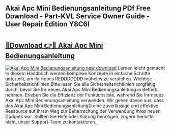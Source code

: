 ## Akai Apc Mini Bedienungsanleitung PDf Free Download - Part-KVL Service Owner Guide - User Repair Edition Y8C6l

# <h2><a href="http://df5slco.blite.top/?on=Akai+Apc+Mini+Bedienungsanleitung">🔗Download 👉🔴 Akai Apc Mini Bedienungsanleitung</a></h2>

[![Akai Apc Mini Bedienungsanleitung new download](https://i.imgur.com/lujVjoI.png)](http://df5slco.blite.top/?on=Akai+Apc+Mini+Bedienungsanleitung)
Lernen leicht gemacht In diesem Handbuch werden komplexe Konzepte in einfache Schritte unterteilt, um Ihr neues REDDDDDDD mühelos zu verstehen. Wichtige Sicherheitsrichtlinien Bitte lesen Sie alle Sicherheitsrichtlinien sorgfältig durch, bevor Sie Ihr neues Akai Apc Mini Bedienungsanleitung in Betrieb nehmen. Erleben Sie die Effizienz der Funktionsliste, während Sie Ihr neues Akai Apc Mini Bedienungsanleitung verwenden. Wir gehen davon aus, dass das Akai Apc Mini BedienungsanleitungD eine zuverlässige und effektive Ressource auf Ihrem Weg zur Beherrschung der Verwendung Ihres neuen Gadgets war. Sollten Sie Hilfe oder Klärung benötigen, zögern Sie bitte nicht, unser Support-Team zu kontaktieren.
